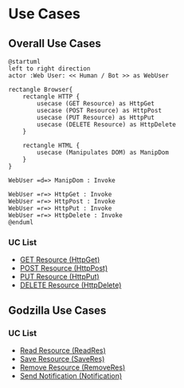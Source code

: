 Use Cases
=========

## Overall Use Cases
```puml
@startuml
left to right direction
actor :Web User: << Human / Bot >> as WebUser

rectangle Browser{
    rectangle HTTP {
        usecase (GET Resource) as HttpGet
        usecase (POST Resource) as HttpPost
        usecase (PUT Resource) as HttpPut
        usecase (DELETE Resource) as HttpDelete
    }

    rectangle HTML {
        usecase (Manipulates DOM) as ManipDom
    }
}

WebUser =d=> ManipDom : Invoke

WebUser =r=> HttpGet : Invoke
WebUser =r=> HttpPost : Invoke
WebUser =r=> HttpPut : Invoke
WebUser =r=> HttpDelete : Invoke
@enduml

```

### UC List

* [GET Resource (HttpGet)](Http.md#httpget)
* [POST Resource (HttpPost)](Http.md#httppost)
* [PUT Resource (HttpPut)](Http.md#httpput)
* [DELETE Resource (HttpDelete)](Http.md#httpdelete)

## Godzilla Use Cases


### UC List

* [Read Resource (ReadRes)](WebSocket.md#readres)
* [Save Resource (SaveRes)](WebSocket.md#saveres)
* [Remove Resource (RemoveRes)](WebSocket.md#removeres)
* [Send Notification (Notification)](WebSocket.md#notification)
